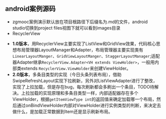 ## android案例源码
- zgmooc案例演示默认放在项目根路径下后缀名为.md的文件，android studio切换到project files视图下就可以看到images目录
- RecyclerView 
 + **1.0版本**，用RecyclerView主要实现了ListView和GridView效果，代码核心思想布局管理器LayoutManager和Adapter，布局管理器主要实现类有`LinearLayoutManger`、`GridViewLayoutManger`、`StaggerLayoutManager`;适配器Adapter继承`RecyclerView.Adapter<VH extends ViewHolder>`，一般用内部类extends `RecyclerView.ViewHolder`来创建ViewHolder。  
 + **2.0版本**，多条目类型的实现（今日头条列表布局），借助SwipeRefreshLayout实现下拉刷新，另外对ListViewAdapter进行了整改，实现了上拉加载，但是存在bug，每次刷新都会多刷出一个条目，TODO待解决。上拉加载的实现原理和多条目类型一样，内部适配器存在多个ViewHolder，根据`getItemViewType int`的返回值来确定加载哪一个布局，然后通过onBindViewHolder内部对ViewHolder进行实例类型的判断，来决定去做什么，是加载正常数据到Item还是显示刷新布局。